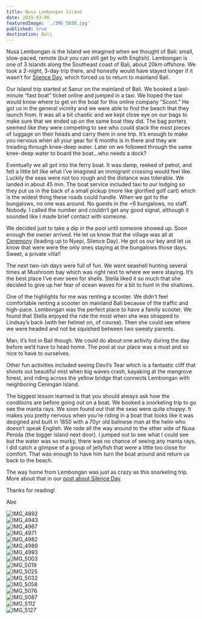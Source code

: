 ```yaml
---
title: Nusa Lembongan Island
date: 2019-03-06
featuredImage: './IMG_5038.jpg'
published: true
destination: Bali
---
```


Nusa Lembongan is the Island we imagined when we thought of Bali: small, slow-paced, remote (but you can still get by with English). Lembongan is one of 3 Islands along the Southeast coast of Bali, about 20km offshore. We took a 2-night, 3-day trip there, and honestly would have stayed longer if it wasn’t for [Silence Day](/blog/silence-day), which forced us to return to mainland Bali.

Our Island trip started at Sanur on the mainland of Bali. We booked a last-minute “fast boat” ticket online and jumped in a taxi. We hoped the taxi would know where to get on the boat for this online company “Scoot.” He got us in the general vicinity and we were able to find the beach that they launch from. It was all a bit chaotic and we kept close eye on our bags to make sure that we ended up on the same boat they did. The bag porters seemed like they were competing to see who could stack the most pieces of luggage on their heads and carry them in one trip. It’s enough to make you nervous when all your gear for 6 months is in there and they are treading through knee-deep water. Later on we followed through the same knee-deep water to board the boat...who needs a dock?

Eventually we all got into the ferry boat. It was damp, reeked of petrol, and felt a little bit like what i’ve imagined an immigrant crossing would feel like. Luckily the seas were not too rough and the distance was tolerable. We landed in about 45 min. The boat service included taxi to our lodging so they put us in the back of a small pickup (more like glorified golf cart) which is the widest thing these roads could handle. When we got to the bungalows, no one was around. No guests in the ~6 bungalows, no staff. Nobody. I called the number and couldn’t get any good signal, although it sounded like I made brief contact with someone. 

We decided just to take a dip in the pool until someone showed up. Soon enough the owner arrived. He let us know that the village was all at [Ceremony](/blog/balinese-culture) (leading up to Nyepi, Silence Day). He got us our key and let us know that were were the only ones staying at the bungalows those days. Sweet, a private villa!!

The next two-ish days were full of fun. We went seashell hunting several times at Mushroom bay which was right next to where we were staying. It’s the best place I’ve ever seen for shells. Stella liked it so much that she decided to give up her fear of ocean waves for a bit to hunt in the shallows.

One of the highlights for me was renting a scooter. We didn’t feel comfortable renting a scooter on mainland Bali because of the traffic and high-pace. Lembongan was the perfect place to have a family scooter. We found that Stella enjoyed the ride the most when she was strapped to Lindsay’s back (with her helmet on, of course). Then she could see where we were headed and not be squished between two sweaty parents.

Man, it’s hot in Bali though. We could do about one activity during the day before we’d have to head home. The pool at our place was a must and so nice to have to ourselves.

Other fun activities included seeing Devil’s Tear which is a fantastic cliff that shoots out beautiful mist when big waves crash, kayaking at the mangrove forest, and riding across the yellow bridge that connects Lembongan with neighboring Ceningan Island.

The biggest lesson learned is that you should always ask how the conditions are before going out on a boat. We booked a snorkeling trip to go see the manta rays. We soon found out that the seas were quite choppy. It makes you pretty nervous when you’re riding in a boat that looks like it was designed and built in 1850 with a 70yr old balinese man at the helm who doesn’t speak English. We rode all the way around to the other side of Nusa Penida (the bigger island next door). I jumped out to see what I could see but the water was so murky, there was no chance of seeing any manta rays. I did catch a glimpse of a group of jellyfish that were a little too close for comfort. That was enough to have him turn the boat around and return us back to the beach.

The way home from Lembongan was just as crazy as this snorkeling trip. More about that in our [post about Silence Day](/blog/silence-day).

Thanks for reading!

Abe

![IMG_4892](/IMG_4892.jpg)
</br>
![IMG_4943](/IMG_4943.jpg)
</br>
![IMG_4967](/IMG_4967.jpg)
</br>
![IMG_4971](/IMG_4971.jpg)
</br>
![IMG_4982](/IMG_4982.jpg)
</br>
![IMG_4989](/IMG_4989.jpg)
</br>
![IMG_4993](/IMG_4993.jpg)
</br>
![IMG_5003](/IMG_5003.jpg)
</br>
![IMG_5019](/IMG_5019.jpg)
</br>
![IMG_5025](/IMG_5025.jpg)
</br>
![IMG_5032](/IMG_5032.jpg)
</br>
![IMG_5058](/IMG_5058.jpg)
</br>
![IMG_5076](/IMG_5076.jpg)
</br>
![IMG_5087](/IMG_5087.jpg)
</br>
![IMG_5112](/IMG_5112.jpg)
</br>
![IMG_5127](/IMG_5127.jpg)
